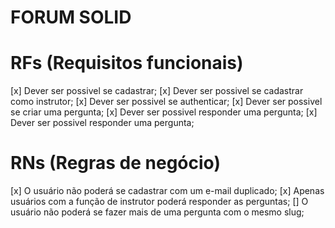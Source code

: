 # FORUM SOLID

# RFs (Requisitos funcionais)

[x] Dever ser possivel se cadastrar;
[x] Dever ser possivel se cadastrar como instrutor;
[x] Dever ser possivel se authenticar;
[x] Dever ser possivel se criar uma pergunta;
[x] Dever ser possivel responder uma pergunta;
[x] Dever ser possivel responder uma pergunta;


# RNs (Regras de negócio)
[x] O usuário não poderá se cadastrar com um e-mail duplicado;
[x] Apenas  usuários com a função de instrutor poderá responder as perguntas;
[] O usuário não poderá se fazer mais de uma pergunta com o mesmo slug;